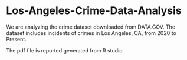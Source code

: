 # Los-Angeles-Crime-Data-Analysis

We are analyzing the crime dataset downloaded from DATA.GOV. The dataset includes incidents of crimes in Los Angeles, CA, from 2020 to Present.

The pdf file is reported generated from R studio
